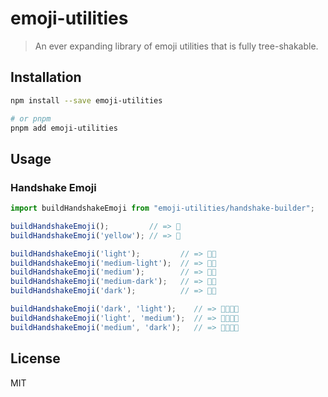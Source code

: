 # emoji-utilities

> An ever expanding library of emoji utilities that is 
> fully tree-shakable.

## Installation

```bash
npm install --save emoji-utilities

# or pnpm
pnpm add emoji-utilities
```

## Usage

### Handshake Emoji

```ts
import buildHandshakeEmoji from "emoji-utilities/handshake-builder";

buildHandshakeEmoji();         // => 🤝
buildHandshakeEmoji('yellow'); // => 🤝

buildHandshakeEmoji('light');         // => 🤝🏻
buildHandshakeEmoji('medium-light');  // => 🤝🏼
buildHandshakeEmoji('medium');        // => 🤝🏽
buildHandshakeEmoji('medium-dark');   // => 🤝🏾
buildHandshakeEmoji('dark');          // => 🤝🏿

buildHandshakeEmoji('dark', 'light');    // => 🫱🏿‍🫲🏻
buildHandshakeEmoji('light', 'medium');  // => 🫱🏻‍🫲🏽
buildHandshakeEmoji('medium', 'dark');   // => 🫱🏽‍🫲🏿
```

## License

MIT